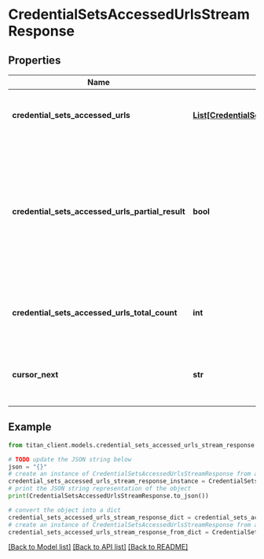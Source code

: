 # CredentialSetsAccessedUrlsStreamResponse


## Properties

Name | Type | Description | Notes
------------ | ------------- | ------------- | -------------
**credential_sets_accessed_urls** | [**List[CredentialSetAccessedUrlStreamSchema]**](CredentialSetAccessedUrlStreamSchema.md) | List of &#x60;Credential set accessed urls&#x60;. | [optional] 
**credential_sets_accessed_urls_partial_result** | **bool** | Indicates whether response contains partial result. It could be in case when request took too long and was terminated by timeout. | [optional] 
**credential_sets_accessed_urls_total_count** | **int** | Total count of matched credential set accessed urls. | 
**cursor_next** | **str** | Stream position identifier to continue scrolling from. | [optional] 

## Example

```python
from titan_client.models.credential_sets_accessed_urls_stream_response import CredentialSetsAccessedUrlsStreamResponse

# TODO update the JSON string below
json = "{}"
# create an instance of CredentialSetsAccessedUrlsStreamResponse from a JSON string
credential_sets_accessed_urls_stream_response_instance = CredentialSetsAccessedUrlsStreamResponse.from_json(json)
# print the JSON string representation of the object
print(CredentialSetsAccessedUrlsStreamResponse.to_json())

# convert the object into a dict
credential_sets_accessed_urls_stream_response_dict = credential_sets_accessed_urls_stream_response_instance.to_dict()
# create an instance of CredentialSetsAccessedUrlsStreamResponse from a dict
credential_sets_accessed_urls_stream_response_from_dict = CredentialSetsAccessedUrlsStreamResponse.from_dict(credential_sets_accessed_urls_stream_response_dict)
```
[[Back to Model list]](../README.md#documentation-for-models) [[Back to API list]](../README.md#documentation-for-api-endpoints) [[Back to README]](../README.md)



